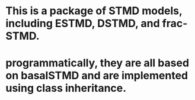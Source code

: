 # This is a package of STMD models, including ESTMD, DSTMD, and frac-STMD. 
# programmatically, they are all based on basalSTMD and are implemented using class inheritance.
